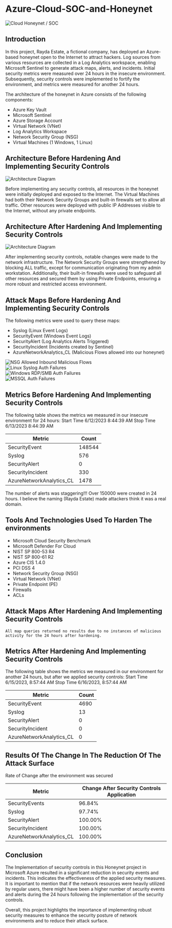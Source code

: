# Azure-Cloud-SOC-and-Honeynet

![Cloud Honeynet / SOC](https://i.imgur.com/VGcjyU7.jpg)

## Introduction

In this project, Rayda Estate, a fictional company, has deployed an Azure-based honeynet open to the Internet to attract  hackers. Log sources from various resources are collected in a Log Analytics workspace, enabling Microsoft Sentinel to generate attack maps, alerts, and incidents. Initial security metrics were measured over 24 hours in the insecure environment. Subsequently, security controls were implemented to fortify the environment, and metrics were measured for another 24 hours. 

The architecture of the honeynet in Azure consists of the following components:

- Azure Key Vault
- Microsoft Sentinel
- Azure Storage Account
- Virtual Network (VNet)
- Log Analytics Workspace
- Network Security Group (NSG)
- Virtual Machines (1 Windows, 1 Linux)





## Architecture Before Hardening And Implementing Security Controls
![Architecture Diagram](https://i.imgur.com/1yJ0IJU.jpg)

Before implementing any security controls, all resources in the honeynet were initially deployed and exposed to the Internet. The Virtual Machines had both their Network Security Groups and built-in firewalls set to allow all traffic. Other resources were deployed with public IP Addresses visible to the Internet, without any private endpoints.

## Architecture After Hardening And Implementing Security Controls
![Architecture Diagram](https://i.imgur.com/c0cSnfw.jpg)

After implementing security controls, notable changes were made to the network infrastructure. The Network Security Groups were strengthened by blocking ALL traffic, except for communication originating from my admin workstation. Additionally, their built-in firewalls were used to safeguard all other resources and secured them by using Private Endpoints, ensuring a more robust and restricted access environment.


## Attack Maps Before Hardening And Implementing Security Controls
The following metrics were used to query these maps:

- Syslog (Linux Event Logs)
- SecurityEvent (Windows Event Logs)
- SecurityAlert (Log Analytics Alerts Triggered)
- SecurityIncident (Incidents created by Sentinel)
- AzureNetworkAnalytics_CL (Malicious Flows allowed into our honeynet)

![NSG Allowed Inbound Malicious Flows](https://i.imgur.com/0654REU.jpg)<br>
![Linux Syslog Auth Failures](https://i.imgur.com/1qidkTm.jpg)<br>
![Windows RDP/SMB Auth Failures](https://i.imgur.com/GNDKcAy.jpg)<br>
![MSSQL Auth Failures](https://i.imgur.com/w56RB4X.jpg)

## Metrics Before Hardening And Implementing Security Controls

The following table shows the metrics we measured in our insecure environment for 24 hours:
Start Time 6/12/2023 8:44:39 AM
Stop Time  6/13/2023 8:44:39 AM

| Metric                   | Count
| ------------------------ | -----
| SecurityEvent            | 148544
| Syslog                   | 576
| SecurityAlert            | 0 
| SecurityIncident         | 330
| AzureNetworkAnalytics_CL | 1478

The number of alerts was staggering!!! Over 150000 were created in 24 hours. I believe the naming (Rayda Estate) made attackers think it was a real domain.

## Tools And Technologies Used To Harden The environments
- Microsoft Cloud Security Benchmark
- Microsoft Defender For Cloud
- NIST SP 800-53 R4
- NIST SP 800-61 R2
- Azure CIS 1.4.0
- PCI DSS 4
- Network Security Group (NSG)
- Virtual Network (VNet)
- Private Endpoint (PE)
- Firewalls
- ACLs

## Attack Maps After Hardening And Implementing Security Controls

```All map queries returned no results due to no instances of malicious activity for the 24 hours after hardening.```

## Metrics After Hardening And Implementing Security Controls

The following table shows the metrics we measured in our environment for another 24 hours, but after we applied security controls:
Start Time 6/15/2023, 8:57:44 AM
Stop Time	 6/16/2023, 8:57:44 AM

| Metric                   | Count
| ------------------------ | -----
| SecurityEvent            | 4690
| Syslog                   | 13
| SecurityAlert            | 0
| SecurityIncident         | 0
| AzureNetworkAnalytics_CL | 0

## Results Of The Change In The Reduction Of The Attack Surface
Rate of Change after the environment was secured

| Metric                        | Change After Security Controls Application
|-------------------------------| ------------------------------------------
| SecurityEvents                | 96.84%
| Syslog                        | 97.74%
| SecurityAlert                 | 100.00%
| SecurityIncident              | 100.00%
| AzureNetworkAnalytics_CL      | 100.00%

## Conclusion

The Implementation of security controls in this Honeynet project in Microsoft Azure resulted in a significant reduction in security events and incidents. This indicates the effectiveness of the applied security measures. It is important to mention that if the network resources were heavily utilized by regular users, there might have been a higher number of security events and alerts during the 24 hours following the implementation of the security controls.

Overall, this project highlights the importance of implementing robust security measures to enhance the security posture of network environments and to reduce their attack surface.
